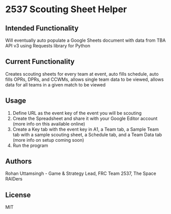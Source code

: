 # 2537 Scouting Sheet Helper

## Intended Functionality
Will eventually auto populate a Google Sheets document with data from TBA API v3 using Requests library for Python

## Current Functionality
Creates scouting sheets for every team at event, auto fills schedule, auto fills OPRs, DPRs, and CCWMs, allows single team data to be viewed, allows data for all teams in a given match to be viewed

## Usage
1. Define URL as the event key of the event you will be scouting
2. Create the Spreadsheet and share it with your Google Editor account (more info on this available online)
3. Create a Key tab with the event key in A1, a Team tab, a Sample Team tab with a sample scouting sheet, a Schedule tab, and a Team Data tab (more info on setup coming soon)
4. Run the program

## Authors
Rohan Uttamsingh - Game & Strategy Lead, FRC Team 2537, The Space RAIDers

## License
MIT
